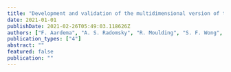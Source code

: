 ```yaml
---
title: "Development and validation of the multidimensional version of the Fear of Self Questionnaire: Corrupted, culpable and malformed feared possible selves in obsessive-compulsive??"
date: 2021-01-01
publishDate: 2021-02-26T05:49:03.118626Z
authors: ["F. Aardema", "A. S. Radomsky", "R. Moulding", "S. F. Wong", "L. Bourguignon"]
publication_types: ["4"]
abstract: ""
featured: false
publication: ""
---
```


